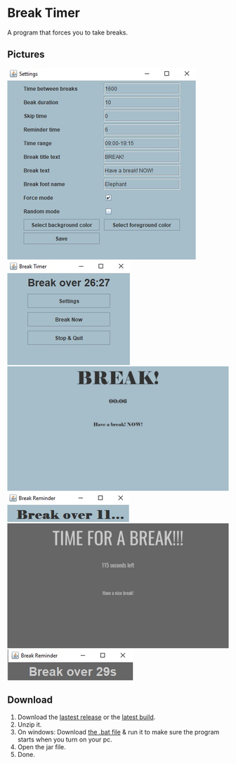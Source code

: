 # Break Timer
A program that forces you to take breaks.

## Pictures
![](/pics/demo%202.jpg#1)
![](/pics/demo%201.jpg#1)
![](/pics/demo%205.jpg#1)
![](/pics/demo%206.jpg#1)
![](/pics/demo%203.jpg#1)
![](/pics/demo%204.jpg#1)

## Download
1. Download the [lastest release](https://github.com/Rijk-van-Putten/Break_Timer/blob/master/build/build%202.jar) or the [latest build](https://github.com/Rijk-van-Putten/Break_Timer/blob/master/build/Break%20Timer.jar).
2. Unzip it.
3. On windows: Download [the .bat file](https://github.com/Rijk-van-Putten/Break_Timer/blob/master/build/add%20to%20system%20boot.bat) & run it to make sure the program starts when you turn on your pc.
4. Open the jar file.
5. Done.
